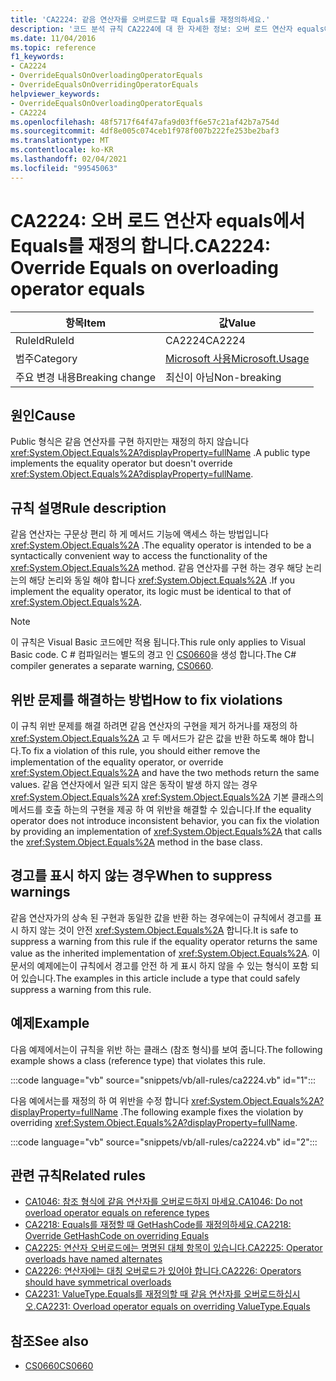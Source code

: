 ```yaml
---
title: 'CA2224: 같음 연산자를 오버로드할 때 Equals를 재정의하세요.'
description: '코드 분석 규칙 CA2224에 대 한 자세한 정보: 오버 로드 연산자 equals에 대 한 Override equals'
ms.date: 11/04/2016
ms.topic: reference
f1_keywords:
- CA2224
- OverrideEqualsOnOverloadingOperatorEquals
- OverrideEqualsOnOverridingOperatorEquals
helpviewer_keywords:
- OverrideEqualsOnOverloadingOperatorEquals
- CA2224
ms.openlocfilehash: 48f5717f64f47afa9d03ff6e57c21af42b7a754d
ms.sourcegitcommit: 4df8e005c074ceb1f978f007b222fe253be2baf3
ms.translationtype: MT
ms.contentlocale: ko-KR
ms.lasthandoff: 02/04/2021
ms.locfileid: "99545063"
---
```

# <a name="ca2224-override-equals-on-overloading-operator-equals"></a><span data-ttu-id="aefb4-103">CA2224: 오버 로드 연산자 equals에서 Equals를 재정의 합니다.</span><span class="sxs-lookup"><span data-stu-id="aefb4-103">CA2224: Override Equals on overloading operator equals</span></span>

|<span data-ttu-id="aefb4-104">항목</span><span class="sxs-lookup"><span data-stu-id="aefb4-104">Item</span></span>|<span data-ttu-id="aefb4-105">값</span><span class="sxs-lookup"><span data-stu-id="aefb4-105">Value</span></span>|
|-|-|
|<span data-ttu-id="aefb4-106">RuleId</span><span class="sxs-lookup"><span data-stu-id="aefb4-106">RuleId</span></span>|<span data-ttu-id="aefb4-107">CA2224</span><span class="sxs-lookup"><span data-stu-id="aefb4-107">CA2224</span></span>|
|<span data-ttu-id="aefb4-108">범주</span><span class="sxs-lookup"><span data-stu-id="aefb4-108">Category</span></span>|[<span data-ttu-id="aefb4-109">Microsoft 사용</span><span class="sxs-lookup"><span data-stu-id="aefb4-109">Microsoft.Usage</span></span>](usage-warnings.md)|
|<span data-ttu-id="aefb4-110">주요 변경 내용</span><span class="sxs-lookup"><span data-stu-id="aefb4-110">Breaking change</span></span>|<span data-ttu-id="aefb4-111">최신이 아님</span><span class="sxs-lookup"><span data-stu-id="aefb4-111">Non-breaking</span></span>|

## <a name="cause"></a><span data-ttu-id="aefb4-112">원인</span><span class="sxs-lookup"><span data-stu-id="aefb4-112">Cause</span></span>

<span data-ttu-id="aefb4-113">Public 형식은 같음 연산자를 구현 하지만는 재정의 하지 않습니다 <xref:System.Object.Equals%2A?displayProperty=fullName> .</span><span class="sxs-lookup"><span data-stu-id="aefb4-113">A public type implements the equality operator but doesn't override <xref:System.Object.Equals%2A?displayProperty=fullName>.</span></span>

## <a name="rule-description"></a><span data-ttu-id="aefb4-114">규칙 설명</span><span class="sxs-lookup"><span data-stu-id="aefb4-114">Rule description</span></span>

<span data-ttu-id="aefb4-115">같음 연산자는 구문상 편리 하 게 메서드 기능에 액세스 하는 방법입니다 <xref:System.Object.Equals%2A> .</span><span class="sxs-lookup"><span data-stu-id="aefb4-115">The equality operator is intended to be a syntactically convenient way to access the functionality of the <xref:System.Object.Equals%2A> method.</span></span> <span data-ttu-id="aefb4-116">같음 연산자를 구현 하는 경우 해당 논리는의 해당 논리와 동일 해야 합니다 <xref:System.Object.Equals%2A> .</span><span class="sxs-lookup"><span data-stu-id="aefb4-116">If you implement the equality operator, its logic must be identical to that of <xref:System.Object.Equals%2A>.</span></span>

> [!NOTE]
> <span data-ttu-id="aefb4-117">이 규칙은 Visual Basic 코드에만 적용 됩니다.</span><span class="sxs-lookup"><span data-stu-id="aefb4-117">This rule only applies to Visual Basic code.</span></span> <span data-ttu-id="aefb4-118">C # 컴파일러는 별도의 경고 인 [CS0660](../../../csharp/misc/cs0660.md)을 생성 합니다.</span><span class="sxs-lookup"><span data-stu-id="aefb4-118">The C# compiler generates a separate warning, [CS0660](../../../csharp/misc/cs0660.md).</span></span>

## <a name="how-to-fix-violations"></a><span data-ttu-id="aefb4-119">위반 문제를 해결하는 방법</span><span class="sxs-lookup"><span data-stu-id="aefb4-119">How to fix violations</span></span>

<span data-ttu-id="aefb4-120">이 규칙 위반 문제를 해결 하려면 같음 연산자의 구현을 제거 하거나를 재정의 하 <xref:System.Object.Equals%2A> 고 두 메서드가 같은 값을 반환 하도록 해야 합니다.</span><span class="sxs-lookup"><span data-stu-id="aefb4-120">To fix a violation of this rule, you should either remove the implementation of the equality operator, or override <xref:System.Object.Equals%2A> and have the two methods return the same values.</span></span> <span data-ttu-id="aefb4-121">같음 연산자에서 일관 되지 않은 동작이 발생 하지 않는 경우 <xref:System.Object.Equals%2A> <xref:System.Object.Equals%2A> 기본 클래스의 메서드를 호출 하는의 구현을 제공 하 여 위반을 해결할 수 있습니다.</span><span class="sxs-lookup"><span data-stu-id="aefb4-121">If the equality operator does not introduce inconsistent behavior, you can fix the violation by providing an implementation of <xref:System.Object.Equals%2A> that calls the <xref:System.Object.Equals%2A> method in the base class.</span></span>

## <a name="when-to-suppress-warnings"></a><span data-ttu-id="aefb4-122">경고를 표시 하지 않는 경우</span><span class="sxs-lookup"><span data-stu-id="aefb4-122">When to suppress warnings</span></span>

<span data-ttu-id="aefb4-123">같음 연산자가의 상속 된 구현과 동일한 값을 반환 하는 경우에는이 규칙에서 경고를 표시 하지 않는 것이 안전 <xref:System.Object.Equals%2A> 합니다.</span><span class="sxs-lookup"><span data-stu-id="aefb4-123">It is safe to suppress a warning from this rule if the equality operator returns the same value as the inherited implementation of <xref:System.Object.Equals%2A>.</span></span> <span data-ttu-id="aefb4-124">이 문서의 예제에는이 규칙에서 경고를 안전 하 게 표시 하지 않을 수 있는 형식이 포함 되어 있습니다.</span><span class="sxs-lookup"><span data-stu-id="aefb4-124">The examples in this article include a type that could safely suppress a warning from this rule.</span></span>

## <a name="example"></a><span data-ttu-id="aefb4-125">예제</span><span class="sxs-lookup"><span data-stu-id="aefb4-125">Example</span></span>

<span data-ttu-id="aefb4-126">다음 예제에서는이 규칙을 위반 하는 클래스 (참조 형식)를 보여 줍니다.</span><span class="sxs-lookup"><span data-stu-id="aefb4-126">The following example shows a class (reference type) that violates this rule.</span></span>

:::code language="vb" source="snippets/vb/all-rules/ca2224.vb" id="1":::

<span data-ttu-id="aefb4-127">다음 예에서는를 재정의 하 여 위반을 수정 합니다 <xref:System.Object.Equals%2A?displayProperty=fullName> .</span><span class="sxs-lookup"><span data-stu-id="aefb4-127">The following example fixes the violation by overriding <xref:System.Object.Equals%2A?displayProperty=fullName>.</span></span>

:::code language="vb" source="snippets/vb/all-rules/ca2224.vb" id="2":::

## <a name="related-rules"></a><span data-ttu-id="aefb4-128">관련 규칙</span><span class="sxs-lookup"><span data-stu-id="aefb4-128">Related rules</span></span>

- [<span data-ttu-id="aefb4-129">CA1046: 참조 형식에 같음 연산자를 오버로드하지 마세요.</span><span class="sxs-lookup"><span data-stu-id="aefb4-129">CA1046: Do not overload operator equals on reference types</span></span>](ca1046.md)
- [<span data-ttu-id="aefb4-130">CA2218: Equals를 재정할 때 GetHashCode를 재정의하세요.</span><span class="sxs-lookup"><span data-stu-id="aefb4-130">CA2218: Override GetHashCode on overriding Equals</span></span>](ca2218.md)
- [<span data-ttu-id="aefb4-131">CA2225: 연산자 오버로드에는 명명된 대체 항목이 있습니다.</span><span class="sxs-lookup"><span data-stu-id="aefb4-131">CA2225: Operator overloads have named alternates</span></span>](ca2225.md)
- [<span data-ttu-id="aefb4-132">CA2226: 연산자에는 대칭 오버로드가 있어야 합니다.</span><span class="sxs-lookup"><span data-stu-id="aefb4-132">CA2226: Operators should have symmetrical overloads</span></span>](ca2226.md)
- [<span data-ttu-id="aefb4-133">CA2231: ValueType.Equals를 재정의할 때 같음 연산자를 오버로드하십시오.</span><span class="sxs-lookup"><span data-stu-id="aefb4-133">CA2231: Overload operator equals on overriding ValueType.Equals</span></span>](ca2231.md)

## <a name="see-also"></a><span data-ttu-id="aefb4-134">참조</span><span class="sxs-lookup"><span data-stu-id="aefb4-134">See also</span></span>

- [<span data-ttu-id="aefb4-135">CS0660</span><span class="sxs-lookup"><span data-stu-id="aefb4-135">CS0660</span></span>](../../../csharp/misc/cs0660.md)
